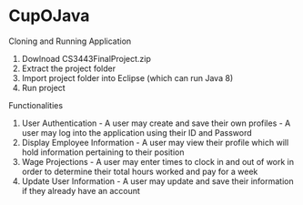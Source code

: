 # CupOJava

Cloning and Running Application
  1. Dowlnoad CS3443FinalProject.zip
  2. Extract the project folder
  2. Import project folder into Eclipse (which can run Java 8)
  3. Run project
  
Functionalities
  1. User Authentication
    - A user may create and save their own profiles
    - A user may log into the application using their ID and Password
  2. Display Employee Information
    - A user may view their profile which will hold information pertaining to their position
  3. Wage Projections
    - A user may enter times to clock in and out of work in order to determine their total hours worked and pay for a week
  4. Update User Information
    - A user may update and save their information if they already have an account
